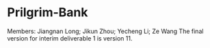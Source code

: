 # Prilgrim-Bank
Members: Jiangnan Long; Jikun Zhou; Yecheng Li; Ze Wang
The final version for interim deliverable 1 is version 11.
